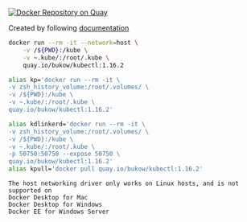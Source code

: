 [![Docker Repository on Quay](https://quay.io/repository/bukow/kubectl/status "Docker Repository on Quay")](https://quay.io/repository/bukow/kubectl)

Created by following [documentation](https://kubernetes.io/docs/tasks/tools/install-kubectl/#optional-kubectl-configurations)
```bash
docker run --rm -it --network=host \
    -v /${PWD}:/kube \
    -v ~.kube/:/root/.kube \
    quay.io/bukow/kubectl:1.16.2
```
```bash
alias kp='docker run --rm -it \
-v zsh_history_volume:/root/.volumes/ \
-v /${PWD}:/kube \
-v ~.kube/:/root/.kube \
quay.io/bukow/kubectl:1.16.2'

alias kdlinkerd='docker run --rm -it \
-v zsh_history_volume:/root/.volumes/ \
-v /${PWD}:/kube \
-v ~.kube/:/root/.kube \
-p 50750:50750 --expose 50750 \
quay.io/bukow/kubectl:1.16.2'
alias kpull='docker pull quay.io/bukow/kubectl:1.16.2'
```


```
The host networking driver only works on Linux hosts, and is not supported on 
Docker Desktop for Mac
Docker Desktop for Windows
Docker EE for Windows Server
```
